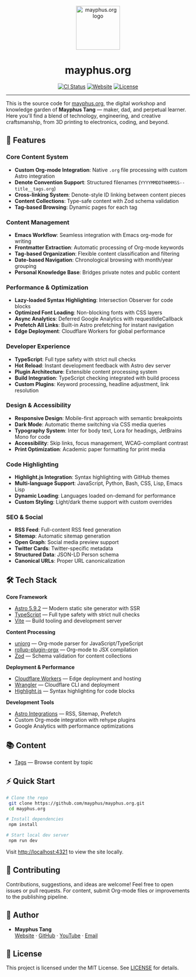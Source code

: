 <p align="center">
  <img src="https://mayphus.org/favicon.svg" alt="mayphus.org logo" width="120" />
</p>

<h1 align="center">mayphus.org</h1>

<p align="center">
  <a href="https://github.com/mayphus/mayphus.org/actions/workflows/ci.yml"><img src="https://github.com/mayphus/mayphus.org/actions/workflows/ci.yml/badge.svg" alt="CI Status"></a>
  <a href="https://mayphus.org/"><img src="https://img.shields.io/website?url=https%3A%2F%2Fmayphus.org" alt="Website"></a>
  <a href="https://github.com/mayphus/mayphus.org/blob/main/LICENSE"><img src="https://img.shields.io/github/license/mayphus/mayphus.org" alt="License"></a>
</p>

---

This is the source code for [mayphus.org](https://mayphus.org/), the digital workshop and knowledge garden of <strong>Mayphus Tang</strong> — maker, dad, and perpetual learner. Here you'll find a blend of technology, engineering, and creative craftsmanship, from 3D printing to electronics, coding, and beyond.

## 🚀 Features

### **Core Content System**
- **Custom Org-mode Integration**: Native `.org` file processing with custom Astro integration
- **Denote Convention Support**: Structured filenames (`YYYYMMDDTHHMMSS--title__tags.org`)
- **Cross-linking System**: Denote-style ID linking between content pieces
- **Content Collections**: Type-safe content with Zod schema validation
- **Tag-based Browsing**: Dynamic pages for each tag

### **Content Management**
- **Emacs Workflow**: Seamless integration with Emacs org-mode for writing
- **Frontmatter Extraction**: Automatic processing of Org-mode keywords
- **Tag-based Organization**: Flexible content classification and filtering
- **Date-based Navigation**: Chronological browsing with month/year grouping
- **Personal Knowledge Base**: Bridges private notes and public content

### **Performance & Optimization**
- **Lazy-loaded Syntax Highlighting**: Intersection Observer for code blocks
- **Optimized Font Loading**: Non-blocking fonts with CSS layers
- **Async Analytics**: Deferred Google Analytics with requestIdleCallback
- **Prefetch All Links**: Built-in Astro prefetching for instant navigation
- **Edge Deployment**: Cloudflare Workers for global performance

### **Developer Experience**
- **TypeScript**: Full type safety with strict null checks
- **Hot Reload**: Instant development feedback with Astro dev server
- **Plugin Architecture**: Extensible content processing system
- **Build Integration**: TypeScript checking integrated with build process
- **Custom Plugins**: Keyword processing, headline adjustment, link resolution

### **Design & Accessibility**
- **Responsive Design**: Mobile-first approach with semantic breakpoints
- **Dark Mode**: Automatic theme switching via CSS media queries
- **Typography System**: Inter for body text, Lora for headings, JetBrains Mono for code
- **Accessibility**: Skip links, focus management, WCAG-compliant contrast
- **Print Optimization**: Academic paper formatting for print media

### **Code Highlighting**
- **Highlight.js Integration**: Syntax highlighting with GitHub themes
- **Multi-language Support**: JavaScript, Python, Bash, CSS, Lisp, Emacs Lisp
- **Dynamic Loading**: Languages loaded on-demand for performance
- **Custom Styling**: Light/dark theme support with custom overrides

### **SEO & Social**
- **RSS Feed**: Full-content RSS feed generation
- **Sitemap**: Automatic sitemap generation
- **Open Graph**: Social media preview support
- **Twitter Cards**: Twitter-specific metadata
- **Structured Data**: JSON-LD Person schema
- **Canonical URLs**: Proper URL canonicalization

## 🛠️ Tech Stack

**Core Framework**
- [Astro 5.9.2](https://astro.build) — Modern static site generator with SSR
- [TypeScript](https://www.typescriptlang.org/) — Full type safety with strict null checks
- [Vite](https://vitejs.dev/) — Build tooling and development server

**Content Processing**
- [uniorg](https://github.com/rasendubi/uniorg) — Org-mode parser for JavaScript/TypeScript
- [rollup-plugin-orgx](https://www.npmjs.com/package/rollup-plugin-orgx) — Org-mode to JSX compilation
- [Zod](https://zod.dev/) — Schema validation for content collections

**Deployment & Performance**
- [Cloudflare Workers](https://workers.cloudflare.com/) — Edge deployment and hosting
- [Wrangler](https://developers.cloudflare.com/workers/wrangler/) — Cloudflare CLI and deployment
- [Highlight.js](https://highlightjs.org/) — Syntax highlighting for code blocks

**Development Tools**
- [Astro Integrations](https://docs.astro.build/en/guides/integrations-guide/) — RSS, Sitemap, Prefetch
- Custom Org-mode integration with rehype plugins
- Google Analytics with performance optimizations

## 📚 Content

- [Tags](https://mayphus.org/tags/) — Browse content by topic

## ⚡ Quick Start

```bash
# Clone the repo
 git clone https://github.com/mayphus/mayphus.org.git
 cd mayphus.org

# Install dependencies
 npm install

# Start local dev server
 npm run dev
```

Visit [http://localhost:4321](http://localhost:4321) to view the site locally.

## 🤝 Contributing

Contributions, suggestions, and ideas are welcome! Feel free to open issues or pull requests. For content, submit Org-mode files or improvements to the publishing pipeline.

## 👤 Author

- **Mayphus Tang**  
  [Website](https://mayphus.org) · [GitHub](https://github.com/mayphus) · [YouTube](https://youtube.com/@mayphustang) · [Email](mailto:tangmeifa@gmail.com)

## 📝 License

This project is licensed under the MIT License. See [LICENSE](LICENSE) for details.
